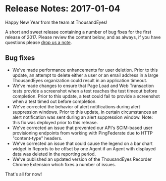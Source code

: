 # Release Notes: 2017-01-04

Happy New Year from the team at ThousandEyes!

A short and sweet release containing a number of bug fixes for the first release of 2017.  Please review the content below, and as always, if you have questions please [drop us a note](mailto:support@thousandeyes.com?subject=Release+Update+2017-01-04).

## Bug fixes

* We've made performance enhancements for user deletion.  Prior to this update, an attempt to delete either a user or an email address in a large ThousandEyes organization could result in an application timeout.
* We've made changes to ensure that Page Load and Web Transaction tests provide a screenshot when a test reaches the test timeout before completion.  Prior to this update, a test could fail to provide a screenshot when a test timed out before completion.
* We've corrected the behavior of alert notifications during alert suppression windows.  Prior to this update, in certain circumstances an alert notification was sent during an alert suppression window.  Note: this fix was deployed prior to this release.
* We've corrected an issue that prevented our API's SCIM-based user provisioning endpoints from working with PingFederate due to HTTP "content-type" headers.
* We've corrected an issue that could cause the legend on a bar chart widget in Reports to be offset by one Agent if an Agent with displayed data was deleted in the reporting period.
* We've published an updated version of the ThousandEyes Recorder Chrome Extension which fixes a number of issues.

 That's all for now!

